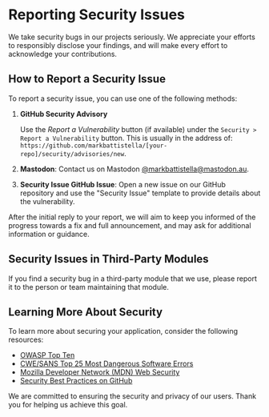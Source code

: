 # Reporting Security Issues

We take security bugs in our projects seriously. We appreciate your efforts to responsibly disclose your findings, and will make every effort to acknowledge your contributions.

## How to Report a Security Issue

To report a security issue, you can use one of the following methods:

1. **GitHub Security Advisory**

   Use the *Report a Vulnerability* button (if available) under the `Security > Report a Vulnerability` button. This is usually in the address of: `https://github.com/markbattistella/[your-repo]/security/advisories/new`.

2. **Mastodon**: Contact us on Mastodon [@markbattistella@mastodon.au](https://mastodon.au/@markbattistella).

3. **Security Issue GitHub Issue**: Open a new issue on our GitHub repository and use the "Security Issue" template to provide details about the vulnerability.

After the initial reply to your report, we will aim to keep you informed of the progress towards a fix and full announcement, and may ask for additional information or guidance.

## Security Issues in Third-Party Modules

If you find a security bug in a third-party module that we use, please report it to the person or team maintaining that module.

## Learning More About Security

To learn more about securing your application, consider the following resources:

- [OWASP Top Ten](https://owasp.org/www-project-top-ten/)
- [CWE/SANS Top 25 Most Dangerous Software Errors](https://cwe.mitre.org/top25/archive/2020/2020_cwe_top25.html)
- [Mozilla Developer Network (MDN) Web Security](https://developer.mozilla.org/en-US/docs/Web/Security)
- [Security Best Practices on GitHub](https://docs.github.com/en/code-security)

We are committed to ensuring the security and privacy of our users. Thank you for helping us achieve this goal.

